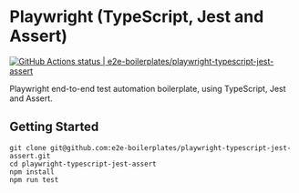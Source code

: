 # Playwright (TypeScript, Jest and Assert)

[![GitHub Actions status | e2e-boilerplates/playwright-typescript-jest-assert](https://github.com/e2e-boilerplates/playwright-typescript-jest-assert/workflows/playwright-typescript-jest-assert/badge.svg)](https://github.com/e2e-boilerplates/playwright-typescript-jest-assert/actions?workflow=playwright-typescript-jest-assert)

Playwright end-to-end test automation boilerplate, using TypeScript, Jest and Assert.

## Getting Started

    git clone git@github.com:e2e-boilerplates/playwright-typescript-jest-assert.git
    cd playwright-typescript-jest-assert
    npm install
    npm run test
